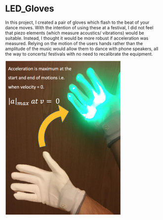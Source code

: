# LED_Gloves
In this project, I created a pair of gloves which flash to the beat of your dance moves. With the intention of using these at a festival, I did not feel that piezo elements (which measure acoustics/ vibrations) would be suitable. Instead, I thought it would be more robust if acceleration was measured. Relying on the motion of the users hands rather than the amplitude of the music would allow them to dance with phone speakers, all the way to concerts/ festivals with no need to recalibrate the equipment.

<p float="centre">
  <img src="https://github.com/OliverHeilmann/LED_Gloves/blob/master/Figures/GloveTOTAL.png" height=500 />
</p>

